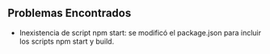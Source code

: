 ## Problemas Encontrados
- Inexistencia de script npm start: se modificó el package.json para incluir los scripts npm start y build.